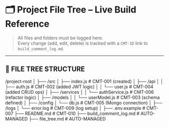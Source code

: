 # 🗂️ Project File Tree – Live Build Reference

> All files and folders must be logged here.  
> Every change (add, edit, delete) is tracked with a `CMT-ID` link to `build_comment_log.md`.

---

## 🌳 FILE TREE STRUCTURE

/project-root
│
├── /src
│ ├── index.js # CMT-001 (created)
│ ├── /api
│ │ ├── auth.js # CMT-002 (added JWT logic)
│ │ └── user.js # CMT-004 (added CRUD ops)
│ ├── /services
│ │ └── authService.js # CMT-006 (refactor logic)
│ ├── /models
│ │ └── userModel.js # CMT-003 (schema defined)
│
├── /config
│ └── db.js # CMT-005 (Mongo connection)
│
├── /logs
│ └── error.log # CMT-009 (log setup)
│
├── .env.example # CMT-007
├── README.md # CMT-010
├── build_comment_log.md # AUTO-MANAGED
├── file_tree.md # AUTO-MANAGED
